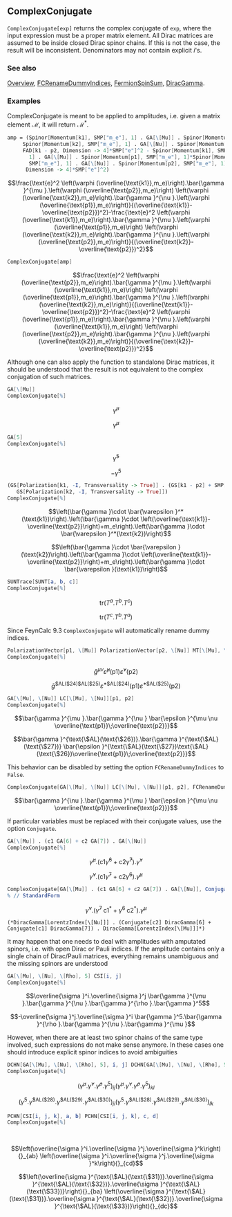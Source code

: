 ## ComplexConjugate

`ComplexConjugate[exp]` returns the complex conjugate of `exp`, where the input expression must be a proper matrix element. All Dirac matrices are assumed to be inside closed Dirac spinor chains. If this is not the case, the result will be inconsistent. Denominators may not contain explicit $i$'s.

### See also

[Overview](Extra/FeynCalc.md), [FCRenameDummyIndices](FCRenameDummyIndices.md), [FermionSpinSum](FermionSpinSum.md), [DiracGamma](DiracGamma.md).

### Examples

ComplexConjugate is meant to be applied to amplitudes, i.e. given a matrix element $\mathcal{M}$, it will return $\mathcal{M}^\ast$.

```mathematica
amp = (Spinor[Momentum[k1], SMP["m_e"], 1] . GA[\[Mu]] . Spinor[Momentum[p2], SMP["m_e"], 1]*
     Spinor[Momentum[k2], SMP["m_e"], 1] . GA[\[Nu]] . Spinor[Momentum[p1], SMP["m_e"], 1]*
     FAD[k1 - p2, Dimension -> 4]*SMP["e"]^2 - Spinor[Momentum[k1], SMP["m_e"], 
       1] . GA[\[Mu]] . Spinor[Momentum[p1], SMP["m_e"], 1]*Spinor[Momentum[k2], 
       SMP["m_e"], 1] . GA[\[Nu]] . Spinor[Momentum[p2], SMP["m_e"], 1]*FAD[k2 - p2, 
      Dimension -> 4]*SMP["e"]^2)
```

$$\frac{\text{e}^2 \left(\varphi (\overline{\text{k1}},m_e)\right).\bar{\gamma }^{\mu }.\left(\varphi (\overline{\text{p2}},m_e)\right) \left(\varphi (\overline{\text{k2}},m_e)\right).\bar{\gamma }^{\nu }.\left(\varphi (\overline{\text{p1}},m_e)\right)}{(\overline{\text{k1}}-\overline{\text{p2}})^2}-\frac{\text{e}^2 \left(\varphi (\overline{\text{k1}},m_e)\right).\bar{\gamma }^{\mu }.\left(\varphi (\overline{\text{p1}},m_e)\right) \left(\varphi (\overline{\text{k2}},m_e)\right).\bar{\gamma }^{\nu }.\left(\varphi (\overline{\text{p2}},m_e)\right)}{(\overline{\text{k2}}-\overline{\text{p2}})^2}$$

```mathematica
ComplexConjugate[amp]
```

$$\frac{\text{e}^2 \left(\varphi (\overline{\text{p2}},m_e)\right).\bar{\gamma }^{\mu }.\left(\varphi (\overline{\text{k1}},m_e)\right) \left(\varphi (\overline{\text{p1}},m_e)\right).\bar{\gamma }^{\nu }.\left(\varphi (\overline{\text{k2}},m_e)\right)}{(\overline{\text{k1}}-\overline{\text{p2}})^2}-\frac{\text{e}^2 \left(\varphi (\overline{\text{p1}},m_e)\right).\bar{\gamma }^{\mu }.\left(\varphi (\overline{\text{k1}},m_e)\right) \left(\varphi (\overline{\text{p2}},m_e)\right).\bar{\gamma }^{\nu }.\left(\varphi (\overline{\text{k2}},m_e)\right)}{(\overline{\text{k2}}-\overline{\text{p2}})^2}$$

Although one can also apply the function to standalone Dirac matrices, it should be understood that the result is not equivalent to the complex conjugation of such matrices.

```mathematica
GA[\[Mu]]
ComplexConjugate[%]
```

$$\bar{\gamma }^{\mu }$$

$$\bar{\gamma }^{\mu }$$

```mathematica
GA[5]
ComplexConjugate[%]
```

$$\bar{\gamma }^5$$

$$-\bar{\gamma }^5$$

```mathematica
(GS[Polarization[k1, -I, Transversality -> True]] . (GS[k1 - p2] + SMP["m_e"]) . 
   GS[Polarization[k2, -I, Transversality -> True]])
ComplexConjugate[%]
```

$$\left(\bar{\gamma }\cdot \bar{\varepsilon }^*(\text{k1})\right).\left(\bar{\gamma }\cdot \left(\overline{\text{k1}}-\overline{\text{p2}}\right)+m_e\right).\left(\bar{\gamma }\cdot \bar{\varepsilon }^*(\text{k2})\right)$$

$$\left(\bar{\gamma }\cdot \bar{\varepsilon }(\text{k2})\right).\left(\bar{\gamma }\cdot \left(\overline{\text{k1}}-\overline{\text{p2}}\right)+m_e\right).\left(\bar{\gamma }\cdot \bar{\varepsilon }(\text{k1})\right)$$

```mathematica
SUNTrace[SUNT[a, b, c]]
ComplexConjugate[%]
```

$$\text{tr}(T^a.T^b.T^c)$$

$$\text{tr}(T^c.T^b.T^a)$$

Since FeynCalc 9.3 `ComplexConjugate` will automatically rename dummy indices.

```mathematica
PolarizationVector[p1, \[Mu]] PolarizationVector[p2, \[Nu]] MT[\[Mu], \[Nu]]
ComplexConjugate[%]
```

$$\bar{g}^{\mu \nu } \bar{\varepsilon }^{\mu }(\text{p1}) \bar{\varepsilon }^{\nu }(\text{p2})$$

$$\bar{g}^{\text{\$AL}(\text{\$24})\text{\$AL}(\text{\$25})} \bar{\varepsilon }^{*\text{\$AL}(\text{\$24})}(\text{p1}) \bar{\varepsilon }^{*\text{\$AL}(\text{\$25})}(\text{p2})$$

```mathematica
GA[\[Mu], \[Nu]] LC[\[Mu], \[Nu]][p1, p2]
ComplexConjugate[%]
```

$$\bar{\gamma }^{\mu }.\bar{\gamma }^{\nu } \bar{\epsilon }^{\mu \nu \overline{\text{p1}}\;\overline{\text{p2}}}$$

$$\bar{\gamma }^{\text{\$AL}(\text{\$26})}.\bar{\gamma }^{\text{\$AL}(\text{\$27})} \bar{\epsilon }^{\text{\$AL}(\text{\$27})\text{\$AL}(\text{\$26})\overline{\text{p1}}\;\overline{\text{p2}}}$$

This behavior can be disabled by setting the option `FCRenameDummyIndices` to `False`.

```mathematica
ComplexConjugate[GA[\[Mu], \[Nu]] LC[\[Mu], \[Nu]][p1, p2], FCRenameDummyIndices -> False]
```

$$\bar{\gamma }^{\nu }.\bar{\gamma }^{\mu } \bar{\epsilon }^{\mu \nu \overline{\text{p1}}\;\overline{\text{p2}}}$$

If particular variables must be replaced with their conjugate values, use the option `Conjugate`.

```mathematica
GA[\[Mu]] . (c1 GA[6] + c2 GA[7]) . GA[\[Nu]]
ComplexConjugate[%]
```

$$\bar{\gamma }^{\mu }.\left(\text{c1} \bar{\gamma }^6+\text{c2} \bar{\gamma }^7\right).\bar{\gamma }^{\nu }$$

$$\bar{\gamma }^{\nu }.\left(\text{c1} \bar{\gamma }^7+\text{c2} \bar{\gamma }^6\right).\bar{\gamma }^{\mu }$$

```mathematica
ComplexConjugate[GA[\[Mu]] . (c1 GA[6] + c2 GA[7]) . GA[\[Nu]], Conjugate -> {c1, c2}]
% // StandardForm
```

$$\bar{\gamma }^{\nu }.\left(\bar{\gamma }^7 \;\text{c1}^*+\bar{\gamma }^6 \;\text{c2}^*\right).\bar{\gamma }^{\mu }$$

```
(*DiracGamma[LorentzIndex[\[Nu]]] . (Conjugate[c2] DiracGamma[6] + Conjugate[c1] DiracGamma[7]) . DiracGamma[LorentzIndex[\[Mu]]]*)
```

It may happen that one needs to deal with amplitudes with amputated spinors, i.e. with open Dirac or Pauli indices. If the amplitude contains only a single chain of Dirac/Pauli matrices, everything remains unambiguous and the missing spinors are understood

```mathematica
GA[\[Mu], \[Nu], \[Rho], 5] CSI[i, j]
ComplexConjugate[%]
```

$$\overline{\sigma }^i.\overline{\sigma }^j \bar{\gamma }^{\mu }.\bar{\gamma }^{\nu }.\bar{\gamma }^{\rho }.\bar{\gamma }^5$$

$$-\overline{\sigma }^j.\overline{\sigma }^i \bar{\gamma }^5.\bar{\gamma }^{\rho }.\bar{\gamma }^{\nu }.\bar{\gamma }^{\mu }$$

However, when there are at least two spinor chains of the same type involved, such expressions do not make sense anymore. In these cases one should introduce explicit spinor indices to avoid ambiguities

```mathematica
DCHN[GA[\[Mu], \[Nu], \[Rho], 5], i, j] DCHN[GA[\[Mu], \[Nu], \[Rho], 5], k, l]
ComplexConjugate[%]
```

$$\left(\bar{\gamma }^{\mu }.\bar{\gamma }^{\nu }.\bar{\gamma }^{\rho }.\bar{\gamma }^5\right){}_{ij} \left(\bar{\gamma }^{\mu }.\bar{\gamma }^{\nu }.\bar{\gamma }^{\rho }.\bar{\gamma }^5\right){}_{kl}$$

$$\left(\bar{\gamma }^5.\bar{\gamma }^{\text{\$AL}(\text{\$28})}.\bar{\gamma }^{\text{\$AL}(\text{\$29})}.\bar{\gamma }^{\text{\$AL}(\text{\$30})}\right){}_{ji} \left(\bar{\gamma }^5.\bar{\gamma }^{\text{\$AL}(\text{\$28})}.\bar{\gamma }^{\text{\$AL}(\text{\$29})}.\bar{\gamma }^{\text{\$AL}(\text{\$30})}\right){}_{lk}$$

```mathematica
PCHN[CSI[i, j, k], a, b] PCHN[CSI[i, j, k], c, d]
ComplexConjugate[%] 
  
 

```

$$\left(\overline{\sigma }^i.\overline{\sigma }^j.\overline{\sigma }^k\right){}_{ab} \left(\overline{\sigma }^i.\overline{\sigma }^j.\overline{\sigma }^k\right){}_{cd}$$

$$\left(\overline{\sigma }^{\text{\$AL}(\text{\$31})}.\overline{\sigma }^{\text{\$AL}(\text{\$32})}.\overline{\sigma }^{\text{\$AL}(\text{\$33})}\right){}_{ba} \left(\overline{\sigma }^{\text{\$AL}(\text{\$31})}.\overline{\sigma }^{\text{\$AL}(\text{\$32})}.\overline{\sigma }^{\text{\$AL}(\text{\$33})}\right){}_{dc}$$